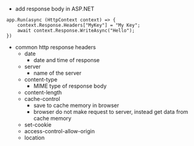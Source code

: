 - add response body in ASP.NET

```
app.Run(async (HttpContext context) => {
    context.Response.Headers["MyKey"] = "My Key";
    await context.Response.WriteAsync("Hello");
})
```

- common http response headers
  - date
    - date and time of response
  - server
    - name of the server
  - content-type
    - MIME type of response body
  - content-length
  - cache-control
    - save to cache memory in browser
    - browser do not make request to server, instead get data from cache memory
  - set-cookie
  - access-control-allow-origin
  - location